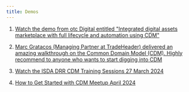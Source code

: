 ```yaml
---
title: Demos
---
```




1. [Watch the demo from otc Digital entitled "Integrated digital assets marketplace with full lifecycle and automation using CDM"](https://resources.finos.org/znglist/real-world-project-demos?c=cG9zdDo5OTE1NzA%3D) 

2. [Marc Gratacos (Managing Partner at TradeHeader) delivered an amazing walkthrough on the Common Domain Model (CDM). Highly recommend to anyone who wants to start digging into CDM](https://www.youtube.com/watch?v=N9C2ZokZAV4)

3. [Watch the ISDA DRR CDM Training Sessions 27 March 2024](https://www.youtube.com/watch?v=WaXR5uX-R8s)

4. [How to Get Started with CDM Meetup April 2024](https://resources.finos.org/category/projects-sigs/common-domain-model-cdm?projects-sigs=common-domain-model-cdm&c=cG9zdDo5OTE2Mjg%3D)
